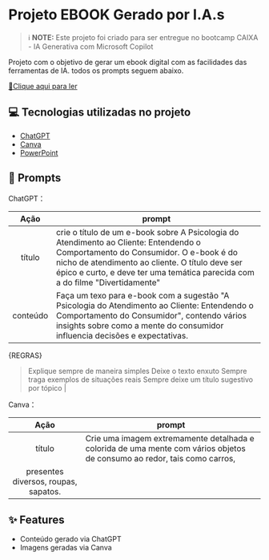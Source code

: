 # Projeto EBOOK Gerado por I.A.s


 > ℹ️ **NOTE:** Este projeto foi criado para ser entregue no bootcamp CAIXA - IA Generativa com Microsoft Copilot

Projeto com o objetivo de gerar um ebook digital com as facilidades das ferramentas de IA. todos os prompts
seguem abaixo.

<a href="https://github.com/felipeAguiarCode/prompts-recipe-to-create-a-ebook/blob/main/output/ebook%20-%20css%20jedi%20output.pdf" title="View PDF now"> 📕Clique aqui para ler</a>

## 💻 Tecnologias utilizadas no projeto

- [ChatGPT](https://chat.openai.com/) 
- [Canva](https://www.canva.com/)
- [PowerPoint](https://www.microsoft.com/en/microsoft-365/powerpoint)

## 🧠 Prompts


ChatGPT：

|   Ação   | prompt                                                                                                                                                                                                                                                                         |
| :------: | ------------------------------------------------------------------------------------------------------------------------------------------------------------------------------------------------------------------------------------------------------------------------------ |
|  título  | crie o título de um e-book sobre A Psicologia do Atendimento ao Cliente: Entendendo o Comportamento do Consumidor. O e-book é do nicho de atendimento ao cliente. O título deve ser épico e curto, e deve ter uma temática parecida com a do filme "Divertidamente"                                                        |
| conteúdo | Faça um texo para e-book com a sugestão "A Psicologia do Atendimento ao Cliente: Entendendo o Comportamento do Consumidor", contendo vários insights sobre como a mente do consumidor influencia decisões e expectativas.

{REGRAS}
> Explique sempre de maneira simples
> Deixe o texto enxuto
> Sempre traga exemplos de situações reais
> Sempre deixe um título sugestivo por tópico |


Canva：

|  Ação  | prompt                                                                                 |
| :----: | -------------------------------------------------------------------------------------- |
| título | Crie uma imagem extremamente detalhada e colorida de uma mente com vários objetos de consumo ao redor, tais como carros,
presentes diversos, roupas, sapatos.|

## ✨ Features

- Conteúdo gerado via ChatGPT
- Imagens geradas via Canva
